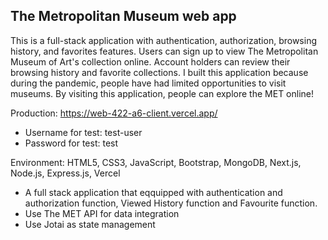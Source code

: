 ## The Metropolitan Museum web app


This is a full-stack application with authentication, authorization, browsing history, and favorites features. Users can sign up to view The Metropolitan Museum of Art's collection online. Account holders can review their browsing history and favorite collections.
I built this application because during the pandemic, people have had limited opportunities to visit museums. By visiting this application, people can explore the MET online!

Production: https://web-422-a6-client.vercel.app/
- Username for test: test-user
- Password for test: test

Environment: HTML5, CSS3, JavaScript, Bootstrap, MongoDB, Next.js, Node.js, Express.js, Vercel
- A full stack application that eqquipped with authentication and authorization function, Viewed History function and Favourite function.
- Use The MET API for data integration
- Use Jotai as state management
